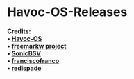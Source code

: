 # Havoc-OS-Releases

**Credits:<br/>
• [Havoc-OS](https://github.com/Havoc-OS)<br/>
• [freemarkw project](https://github.com/freemarkw)<br/>
• [SonicBSV](https://github.com/SonicBSV)<br/>
• [franciscofranco](https://github.com/franciscofranco)<br/>
• [redispade](https://github.com/redispade)<br/>**
